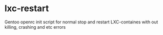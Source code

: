 # lxc-restart

Gentoo openrc init script for normal stop and restart LXC-containes with out killing, crashing and etc errors

